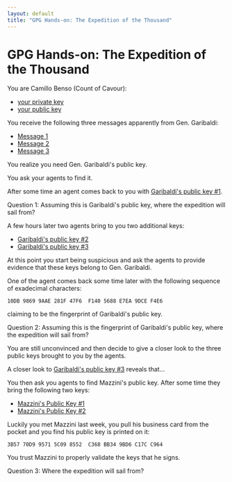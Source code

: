 ```yaml
--- 
layout: default
title: "GPG Hands-on: The Expedition of the Thousand"
---
```


# GPG Hands-on: The Expedition of the Thousand

You are Camillo Benso (Count of Cavour):
- [your private key](benso.prk)
- [your public key](benso.puk)

You receive the following three messages apparently from Gen. Garibaldi:

* [Message 1](sailing-off-1.gpg)
* [Message 2](sailing-off-2.gpg)
* [Message 3](sailing-off-3.gpg)

You realize you need Gen. Garibaldi's public key.

You ask your agents to find it.

After some time an agent comes back to you with [Garibaldi's public key #1](garibaldi1.puk).

Question 1: Assuming this is Garibaldi's public key, where the expedition will sail from?
  
A few hours later two agents bring to you two additional keys:
- [Garibaldi's public key #2](garibaldi2.puk)
- [Garibaldi's public key #3](garibaldi3.puk)

At this point you start being suspicious and ask the agents to provide evidence that these keys belong to Gen. Garibaldi.


One of the agent comes back some time later with the following sequence of exadecimal characters:
```
10DB 9869 9AAE 281F 47F6  F140 5688 E7EA 9DCE F4E6
```
claiming to be the fingerprint of Garibaldi's public key.

Question 2: Assuming this is the fingerprint of Garibaldi's public key, where the expedition will sail from?

You are still unconvinced and then decide to give a closer look to the three public keys brought to you by the agents.

A closer look to [Garibaldi's public key #3](garibaldi3.puk) reveals that...

You then ask you agents to find Mazzini's public key. After some time they bring the following two keys:
- [Mazzini's Public Key #1](mazzini1.puk)
- [Mazzini's Public Key #2](mazzini2.puk)

Luckily you met Mazzini last week, you pull his business card from the pocket and you find his public key is printed on it:
```
3B57 70D9 9571 5C09 8552  C368 BB34 9BD6 C17C C964
```

You trust Mazzini to properly validate the keys that he signs.

Question 3: Where the expedition will sail from?
